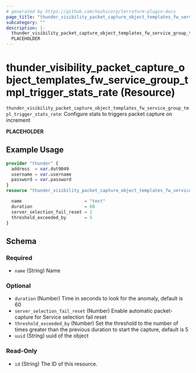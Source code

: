 ```yaml
---
# generated by https://github.com/hashicorp/terraform-plugin-docs
page_title: "thunder_visibility_packet_capture_object_templates_fw_service_group_tmpl_trigger_stats_rate Resource - terraform-provider-thunder"
subcategory: ""
description: |-
  thunder_visibility_packet_capture_object_templates_fw_service_group_tmpl_trigger_stats_rate: Configure stats to triggers packet capture on increment
  PLACEHOLDER
---
```


# thunder_visibility_packet_capture_object_templates_fw_service_group_tmpl_trigger_stats_rate (Resource)

`thunder_visibility_packet_capture_object_templates_fw_service_group_tmpl_trigger_stats_rate`: Configure stats to triggers packet capture on increment

__PLACEHOLDER__

## Example Usage

```terraform
provider "thunder" {
  address  = var.dut9049
  username = var.username
  password = var.password
}
resource "thunder_visibility_packet_capture_object_templates_fw_service_group_tmpl_trigger_stats_rate" "thunder_visibility_packet_capture_object_templates_fw_service_group_tmpl_trigger_stats_rate" {

  name                        = "test"
  duration                    = 60
  server_selection_fail_reset = 1
  threshold_exceeded_by       = 5
}
```

<!-- schema generated by tfplugindocs -->
## Schema

### Required

- `name` (String) Name

### Optional

- `duration` (Number) Time in seconds to look for the anomaly, default is 60
- `server_selection_fail_reset` (Number) Enable automatic packet-capture for Service selection fail reset
- `threshold_exceeded_by` (Number) Set the threshold to the number of times greater than the previous duration to start the capture, default is 5
- `uuid` (String) uuid of the object

### Read-Only

- `id` (String) The ID of this resource.


